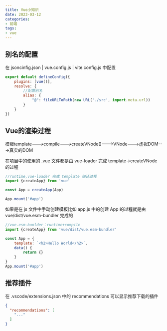 ```yaml
---
title: Vue小知识
date: 2023-03-12
categories:
- 前端
tags:
- vue
---
```


## 别名的配置

在 jsoncinfig.json | vue.config.js | vite.config.js 中配置

```js
export default defineConfig({
    plugins: [vue()],
    resolve: {
        //配置别名
        alias: {
            "@": fileURLToPath(new URL('./src', import.meta.url))
        }
    }
})
```

## Vue的渲染过程

模板template--->compile--->createVNode()--->VNode--->虚拟DOM--->真实的DOM

在项目中的使用的 .vue 文件都是由 vue-loader 完成 template->createVNode 的过程

```js
//runtime,vue-loader 完成 template 编译过程
import {createApp} from 'vue'

const App = createApp(App)

App.mount('#app')
```

如果是在 js 文件中手动创建模板比如 app.js 中的创建 App 的过程就是由 vue/dist/vue.esm-bundler 完成的

```js
//vue.esm-bunlder：runtime+compile
import {createApp} from 'vue/dist/vue.esm-bundler'

const App = {
    template: `<h2>Hello World</h2>`,
    data() {
        return {}
    }
}
App.mount('#app')
```

## 推荐插件

在 .vscode/extensions.json 中的 recommendations 可以显示推荐下载的插件

```json
{
  "recommendations": [
    "..."
  ]
}
```

<reward/>
